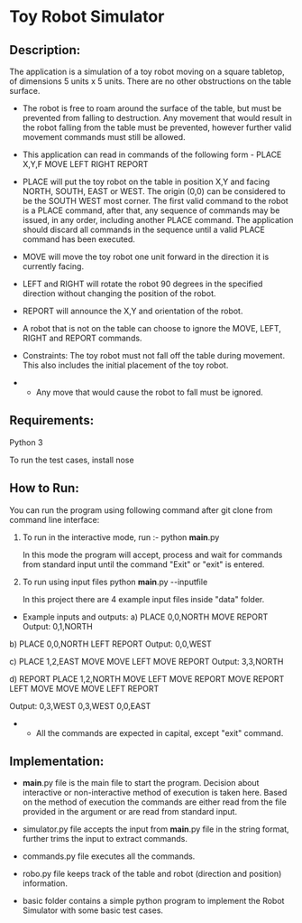 # Toy Robot Simulator

## Description:

The application is a simulation of a toy robot moving on a square tabletop, of dimensions 5 units x 5 units. There are no other obstructions on the table surface.

* The robot is free to roam around the surface of the table, but must be prevented from falling to destruction. Any movement that would result in the robot falling from the table must be prevented, however further valid movement commands must still be allowed.

* This application can read in commands of the following form -
PLACE X,Y,F
MOVE
LEFT
RIGHT
REPORT

- PLACE will put the toy robot on the table in position X,Y and facing NORTH, SOUTH, EAST or WEST.
The origin (0,0) can be considered to be the SOUTH WEST most corner.
The first valid command to the robot is a PLACE command, after that, any sequence of commands may be issued, in any order, including another PLACE command. The application should discard all commands in the sequence until a valid PLACE command has been executed.

- MOVE will move the toy robot one unit forward in the direction it is currently facing.

- LEFT and RIGHT will rotate the robot 90 degrees in the specified direction without changing the position of the robot.

- REPORT will announce the X,Y and orientation of the robot.

* A robot that is not on the table can choose to ignore the MOVE, LEFT, RIGHT and REPORT commands.

* Constraints:
The toy robot must not fall off the table during movement. This also includes the initial placement of the toy robot.
* * Any move that would cause the robot to fall must be ignored.

## Requirements:

Python 3

To run the test cases, install nose

## How to Run:

You can run the program using following command after git clone from command line interface:

1. To run in the interactive mode, run :-
    python __main__.py

    In this mode the program will accept, process and wait for commands from standard input until the command "Exit" or "exit" is entered.

2. To run using input files
    python __main__.py --inputfile <filepath>

    In this project there are 4 example input files inside "data" folder.

- Example inputs and outputs:
a)
PLACE 0,0,NORTH
MOVE
REPORT
Output: 0,1,NORTH

b)
PLACE 0,0,NORTH
LEFT
REPORT
Output: 0,0,WEST

c)
PLACE 1,2,EAST
MOVE
MOVE
LEFT
MOVE
REPORT
Output: 3,3,NORTH

d)
REPORT
PLACE 1,2,NORTH
MOVE
LEFT
MOVE
REPORT
MOVE
REPORT
LEFT
MOVE
MOVE
MOVE
LEFT
REPORT

Output:
0,3,WEST
0,3,WEST
0,0,EAST

* * All the commands are expected in capital, except "exit" command.

## Implementation:

- __main__.py file is the main file to start the program. Decision about interactive or non-interactive method of execution is taken here. Based on the method of execution the commands are either read from the file provided in the argument or are read from standard input.

- simulator.py file accepts the input from __main__.py file in the string format, further trims the input to extract commands.

- commands.py file executes all the commands.

- robo.py file keeps track of the table and robot (direction and position) information.

- basic folder contains a simple python program to implement the Robot Simulator with some basic test cases.
